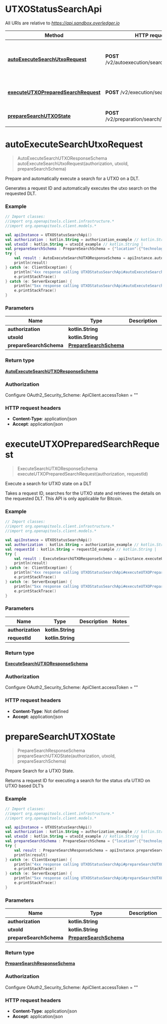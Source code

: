# UTXOStatusSearchApi

All URIs are relative to *https://api.sandbox.overledger.io*

Method | HTTP request | Description
------------- | ------------- | -------------
[**autoExecuteSearchUtxoRequest**](UTXOStatusSearchApi.md#autoExecuteSearchUtxoRequest) | **POST** /v2/autoexecution/search/utxo/{utxoId} | Prepare and automatically execute a search for a UTXO on a DLT.
[**executeUTXOPreparedSearchRequest**](UTXOStatusSearchApi.md#executeUTXOPreparedSearchRequest) | **POST** /v2/execution/search/utxo | Execute a search for UTXO state on a DLT
[**prepareSearchUTXOState**](UTXOStatusSearchApi.md#prepareSearchUTXOState) | **POST** /v2/preparation/search/utxo/{utxoId} | Prepare Search for a UTXO State.


<a name="autoExecuteSearchUtxoRequest"></a>
# **autoExecuteSearchUtxoRequest**
> AutoExecuteSearchUTXOResponseSchema autoExecuteSearchUtxoRequest(authorization, utxoId, prepareSearchSchema)

Prepare and automatically execute a search for a UTXO on a DLT.

Generates a request ID and automatically executes the utxo search on the requested DLT.

### Example
```kotlin
// Import classes:
//import org.openapitools.client.infrastructure.*
//import org.openapitools.client.models.*

val apiInstance = UTXOStatusSearchApi()
val authorization : kotlin.String = authorization_example // kotlin.String | 
val utxoId : kotlin.String = utxoId_example // kotlin.String | 
val prepareSearchSchema : PrepareSearchSchema = {"location":{"technology":"Bitcoin","network":"Testnet"}} // PrepareSearchSchema | 
try {
    val result : AutoExecuteSearchUTXOResponseSchema = apiInstance.autoExecuteSearchUtxoRequest(authorization, utxoId, prepareSearchSchema)
    println(result)
} catch (e: ClientException) {
    println("4xx response calling UTXOStatusSearchApi#autoExecuteSearchUtxoRequest")
    e.printStackTrace()
} catch (e: ServerException) {
    println("5xx response calling UTXOStatusSearchApi#autoExecuteSearchUtxoRequest")
    e.printStackTrace()
}
```

### Parameters

Name | Type | Description  | Notes
------------- | ------------- | ------------- | -------------
 **authorization** | **kotlin.String**|  |
 **utxoId** | **kotlin.String**|  |
 **prepareSearchSchema** | [**PrepareSearchSchema**](PrepareSearchSchema.md)|  |

### Return type

[**AutoExecuteSearchUTXOResponseSchema**](AutoExecuteSearchUTXOResponseSchema.md)

### Authorization


Configure OAuth2_Security_Scheme:
    ApiClient.accessToken = ""

### HTTP request headers

 - **Content-Type**: application/json
 - **Accept**: application/json

<a name="executeUTXOPreparedSearchRequest"></a>
# **executeUTXOPreparedSearchRequest**
> ExecuteSearchUTXOResponseSchema executeUTXOPreparedSearchRequest(authorization, requestId)

Execute a search for UTXO state on a DLT

Takes a request ID, searches for the UTXO state and retrieves the details on the requested DLT. This API is only applicable for Bitcoin.

### Example
```kotlin
// Import classes:
//import org.openapitools.client.infrastructure.*
//import org.openapitools.client.models.*

val apiInstance = UTXOStatusSearchApi()
val authorization : kotlin.String = authorization_example // kotlin.String | 
val requestId : kotlin.String = requestId_example // kotlin.String | 
try {
    val result : ExecuteSearchUTXOResponseSchema = apiInstance.executeUTXOPreparedSearchRequest(authorization, requestId)
    println(result)
} catch (e: ClientException) {
    println("4xx response calling UTXOStatusSearchApi#executeUTXOPreparedSearchRequest")
    e.printStackTrace()
} catch (e: ServerException) {
    println("5xx response calling UTXOStatusSearchApi#executeUTXOPreparedSearchRequest")
    e.printStackTrace()
}
```

### Parameters

Name | Type | Description  | Notes
------------- | ------------- | ------------- | -------------
 **authorization** | **kotlin.String**|  |
 **requestId** | **kotlin.String**|  |

### Return type

[**ExecuteSearchUTXOResponseSchema**](ExecuteSearchUTXOResponseSchema.md)

### Authorization


Configure OAuth2_Security_Scheme:
    ApiClient.accessToken = ""

### HTTP request headers

 - **Content-Type**: Not defined
 - **Accept**: application/json

<a name="prepareSearchUTXOState"></a>
# **prepareSearchUTXOState**
> PrepareSearchResponseSchema prepareSearchUTXOState(authorization, utxoId, prepareSearchSchema)

Prepare Search for a UTXO State.

Returns a request ID for executing a search for the status ofa UTXO on UTXO based DLT’s

### Example
```kotlin
// Import classes:
//import org.openapitools.client.infrastructure.*
//import org.openapitools.client.models.*

val apiInstance = UTXOStatusSearchApi()
val authorization : kotlin.String = authorization_example // kotlin.String | 
val utxoId : kotlin.String = utxoId_example // kotlin.String | 
val prepareSearchSchema : PrepareSearchSchema = {"location":{"technology":"Bitcoin","network":"Testnet"}} // PrepareSearchSchema | 
try {
    val result : PrepareSearchResponseSchema = apiInstance.prepareSearchUTXOState(authorization, utxoId, prepareSearchSchema)
    println(result)
} catch (e: ClientException) {
    println("4xx response calling UTXOStatusSearchApi#prepareSearchUTXOState")
    e.printStackTrace()
} catch (e: ServerException) {
    println("5xx response calling UTXOStatusSearchApi#prepareSearchUTXOState")
    e.printStackTrace()
}
```

### Parameters

Name | Type | Description  | Notes
------------- | ------------- | ------------- | -------------
 **authorization** | **kotlin.String**|  |
 **utxoId** | **kotlin.String**|  |
 **prepareSearchSchema** | [**PrepareSearchSchema**](PrepareSearchSchema.md)|  |

### Return type

[**PrepareSearchResponseSchema**](PrepareSearchResponseSchema.md)

### Authorization


Configure OAuth2_Security_Scheme:
    ApiClient.accessToken = ""

### HTTP request headers

 - **Content-Type**: application/json
 - **Accept**: application/json

